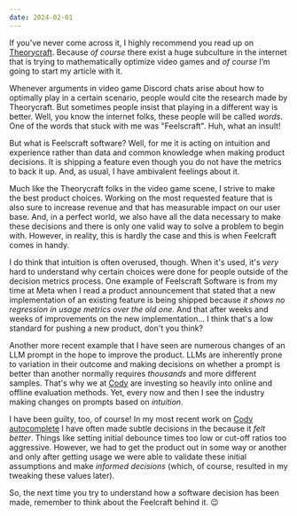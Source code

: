 ```yaml
---
date: 2024-02-01
---
```


If you've never come across it, I highly recommend you read up on [Theorycraft](https://en.wikipedia.org/wiki/Theorycraft). Because *of course* there exist a huge subculture in the internet that is trying to mathematically optimize video games and *of course* I’m going to start my article with it. 

Whenever arguments in video game Discord chats arise about how to optimally play in a certain scenario, people would cite the research made by Theorycraft. But sometimes people insist that playing in a different way is better. Well, you know the internet folks, these people will be called *words*. One of the words that stuck with me was "Feelscraft". Huh, what an insult!

But what is Feelscraft software? Well, for me it is acting on intuition and experience rather than data and common knowledge when making product decisions. It is shipping a feature even though you do not have the metrics to back it up. And, as usual, I have ambivalent feelings about it. 

Much like the Theorycraft folks in the video game scene, I strive to make the best product choices. Working on the most requested feature that is also sure to increase revenue and that has measurable impact on our user base. And, in a perfect world, we also have all the data necessary to make these decisions and there is only one valid way to solve a problem to begin with. However, in reality, this is hardly the case and this is when Feelcraft comes in handy.

I do think that intuition is often overused, though. When it's used, it's *very* hard to understand why certain choices were done for people outside of the decision metrics process. One example of Feelscraft Software is from my time at Meta when I read a product announcement that stated that a new implementation of an existing feature is being shipped because *it shows no regression in usage metrics over the old one*. And that after weeks and weeks of improvements on the new implementation... I think that's a low standard for pushing a new product, don't you think? 

Another more recent example that I have seen are numerous changes of an LLM prompt in the hope to improve the product. LLMs are inherently prone to variation in their outcome and making decisions on whether a prompt is better than another normally requires *thousands* and more different samples. That's why we at [Cody](https://sourcegraph.com/cody) are investing so heavily into online and offline evaluation methods. Yet, every now and then I see the industry making changes on prompts based on *intuition*. 

I have been guilty, too, of course! In my most recent work on [Cody autocomplete](https://sourcegraph.com/blog/the-lifecycle-of-a-code-ai-completion) I have often made subtle decisions in the because it *felt better*. Things like setting initial debounce times too low or cut-off ratios too aggressive. However, we had to get the product out in some way or another and only after getting usage we were able to validate these initial assumptions and make *informed decisions* (which, of course, resulted in my tweaking these values later).

So, the next time you try to understand how a software decision has been made, remember to think about the Feelcraft behind it. 😉